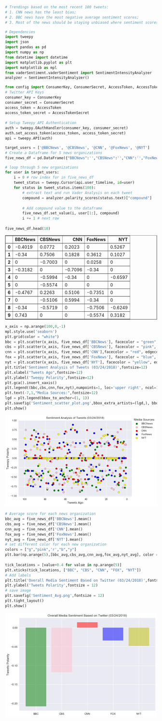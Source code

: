 

```python
# Trendings based on the most recent 100 tweets:
# 1. CNN news has the least bias;
# 2. BBC news have the most negative average sentiment scores;
# 3. Most of the news should be staying unbiased where sentiment scores equals 0
```


```python
# Dependencies
import tweepy
import json
import pandas as pd
import numpy as np
from datetime import datetime
import matplotlib.pyplot as plt
import matplotlib as mpl
from vaderSentiment.vaderSentiment import SentimentIntensityAnalyzer
analyzer = SentimentIntensityAnalyzer()
```


```python
from config import ConsumerKey, ConsumerSecret, AccessToken, AccessTokenSecret
# Twitter API Keys
consumer_key = ConsumerKey
consumer_secret = ConsumerSecret
access_token = AccessToken
access_token_secret = AccessTokenSecret

# Setup Tweepy API Authentication
auth = tweepy.OAuthHandler(consumer_key, consumer_secret)
auth.set_access_token(access_token, access_token_secret)
api = tweepy.API(auth)
```


```python
target_users = ['@BBCNews', '@CBSNews', '@CNN', '@FoxNews', '@NYT']
# Create a Dataframe for 5 news organizations
five_news_df = pd.DataFrame({"BBCNews":'',"CBSNews":'',"CNN":'',"FoxNews":'',"NYT":''}, index=[0])
```


```python
# loop through 5 new organizations
for user in target_users:
    i = 0 # row index for in five_news_df
    tweet_status = tweepy.Cursor(api.user_timeline, id=user)
    for status in tweet_status.items(100):
        # extract text and run Vader Analysis on each tweet
        compound = analyzer.polarity_scores(status.text)["compound"]
        
        # Add compound value to the dataframe
        five_news_df.set_value(i, user[1:], compound)
        i += 1 # next row

five_news_df.head(10)
```




<div>
<style>
    .dataframe thead tr:only-child th {
        text-align: right;
    }

    .dataframe thead th {
        text-align: left;
    }

    .dataframe tbody tr th {
        vertical-align: top;
    }
</style>
<table border="1" class="dataframe">
  <thead>
    <tr style="text-align: right;">
      <th></th>
      <th>BBCNews</th>
      <th>CBSNews</th>
      <th>CNN</th>
      <th>FoxNews</th>
      <th>NYT</th>
    </tr>
  </thead>
  <tbody>
    <tr>
      <th>0</th>
      <td>-0.4019</td>
      <td>0.0772</td>
      <td>0.2023</td>
      <td>0</td>
      <td>0.5267</td>
    </tr>
    <tr>
      <th>1</th>
      <td>-0.34</td>
      <td>0.7506</td>
      <td>0.1828</td>
      <td>0.3612</td>
      <td>0.1027</td>
    </tr>
    <tr>
      <th>2</th>
      <td>0</td>
      <td>-0.7003</td>
      <td>0</td>
      <td>0.0258</td>
      <td>0</td>
    </tr>
    <tr>
      <th>3</th>
      <td>-0.3182</td>
      <td>0</td>
      <td>-0.7096</td>
      <td>-0.34</td>
      <td>0</td>
    </tr>
    <tr>
      <th>4</th>
      <td>0</td>
      <td>-0.5994</td>
      <td>-0.34</td>
      <td>0</td>
      <td>-0.6597</td>
    </tr>
    <tr>
      <th>5</th>
      <td>0</td>
      <td>-0.5574</td>
      <td>0</td>
      <td>0</td>
      <td>0</td>
    </tr>
    <tr>
      <th>6</th>
      <td>-0.4767</td>
      <td>0.2263</td>
      <td>0.5106</td>
      <td>-0.7351</td>
      <td>0</td>
    </tr>
    <tr>
      <th>7</th>
      <td>0</td>
      <td>-0.5106</td>
      <td>0.5994</td>
      <td>-0.34</td>
      <td>0</td>
    </tr>
    <tr>
      <th>8</th>
      <td>-0.34</td>
      <td>-0.5719</td>
      <td>0</td>
      <td>-0.7506</td>
      <td>-0.6249</td>
    </tr>
    <tr>
      <th>9</th>
      <td>0.743</td>
      <td>0</td>
      <td>0</td>
      <td>-0.5574</td>
      <td>0.3182</td>
    </tr>
  </tbody>
</table>
</div>




```python
x_axis = np.arange(100,0,-1)
mpl.style.use('seaborn')
plt.grid(color = "white")
bbc = plt.scatter(x_axis, five_news_df['BBCNews'], facecolor = "green", edgecolors = "black")
cbs = plt.scatter(x_axis, five_news_df['CBSNews'], facecolor = "pink", edgecolors = "black")
cnn = plt.scatter(x_axis, five_news_df['CNN'],facecolor = "red", edgecolors = "black")
fox = plt.scatter(x_axis, five_news_df['FoxNews'], facecolor = "blue", edgecolors = "black")
nyt = plt.scatter(x_axis, five_news_df['NYT'], facecolor = "yellow", edgecolors = "black")
plt.title('Sentiment Analysis of Tweets (03/24/2018)',fontsize=12)
plt.xlabel("Tweets Ago",fontsize=12)
plt.ylabel('Tweepy Polarity',fontsize=12)
plt.gca().invert_xaxis()
plt.legend((bbc,cbs,cnn,fox,nyt),numpoints=1, loc='upper right', ncol=1, fontsize=8)
plt.text(-7,1,"Media Sources:",fontsize=12)
lgd = plt.legend(bbox_to_anchor=(1, 1))
plt.savefig('Sentiment_scatter_plot.png',bbox_extra_artists=(lgd,), bbox_inches='tight')
plt.show()
```


![png](output_5_0.png)



```python
# Average score for each news organization
bbc_avg = five_news_df['BBCNews'].mean()
cbs_avg = five_news_df['CBSNews'].mean()
cnn_avg = five_news_df['CNN'].mean()
fox_avg = five_news_df['FoxNews'].mean()
nyt_avg = five_news_df['NYT'].mean()
# set different color for each new organization
colors = ["g","pink",'r',"b","y"]
plt.bar(np.arange(5),[bbc_avg,cbs_avg,cnn_avg,fox_avg,nyt_avg], color = colors, alpha=0.5, align="edge")

tick_locations = [value+0.4 for value in np.arange(5)]
plt.xticks(tick_locations, ["BBC", "CBS", "CNN", "FOX", "NYT"])
# Add labels
plt.title('Overall Media Sentiment Based on Twitter (03/24/2018)',fontsize = 12)
plt.ylabel('Tweets Polarity',fontsize = 12)
# save image
plt.savefig('Sentiment_Avg.png',fontsize = 12)
plt.tight_layout()
plt.show()
```


![png](output_6_0.png)

